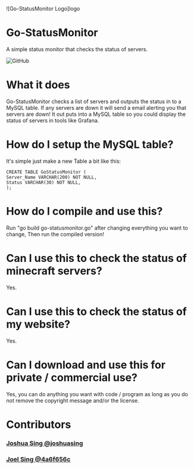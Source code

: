 ![Go-StatusMonitor Logo]logo
# Go-StatusMonitor
A simple status monitor that checks the status of servers.

![GitHub](https://img.shields.io/github/license/Go-StatusMonitor/Go-StatusMonitor?style=for-the-badge)

# What it does
Go-StatusMonitor checks a list of servers and outputs the status in to a MySQL table.
If any servers are down it will send a email alerting you that servers are down!
It out puts into a MySQL table so you could display the status of servers in tools like Grafana.

# How do I setup the MySQL table?
It's simple just make a new Table a bit like this:
```
CREATE TABLE GoStatusMonitor (
Server_Name VARCHAR(200) NOT NULL,
Status VARCHAR(30) NOT NULL,
);
```

# How do I compile and use this?
Run "go build go-statusmonitor.go" after changing everything you want to change,
Then run the compiled version!

# Can I use this to check the status of minecraft servers?
Yes.

# Can I use this to check the status of my website?
Yes.

# Can I download and use this for private / commercial use?
Yes, you can do anything you want with code / program as long as you do not remove the copyright message and/or the license.

# Contributors
### [Joshua Sing @joshuasing](https://github.com/joshuasing)
### [Joel Sing @4a6f656c](https://github.com/4a6f656c)

[logo]: https://raw.githubusercontent.com/Go-StatusMonitor/Go-StatusMonitor/master/logo/Go-StatusMonitor%20Logo%20Cropped.png "Go-StatusMonitor Logo"

